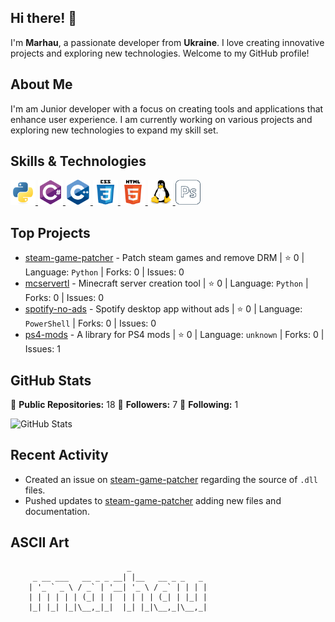## Hi there! 👋

I'm **Marhau**, a passionate developer from **Ukraine**. I love creating innovative projects and exploring new technologies. Welcome to my GitHub profile!

## About Me

I'm am Junior developer with a focus on creating tools and applications that enhance user experience. I am currently working on various projects and exploring new technologies to expand my skill set.

## Skills & Technologies

<p align="left"> <a href="https://www.python.org" target="_blank" rel="noreferrer"> <img src="https://raw.githubusercontent.com/devicons/devicon/master/icons/python/python-original.svg" alt="python" width="40" height="40"/> <a href="https://www.w3schools.com/cs/" target="_blank" rel="noreferrer"> <img src="https://raw.githubusercontent.com/devicons/devicon/master/icons/csharp/csharp-original.svg" alt="csharp" width="40" height="40"/> </a>  </a> <a href="https://www.w3schools.com/cpp/" target="_blank" rel="noreferrer"> <img src="https://raw.githubusercontent.com/devicons/devicon/master/icons/cplusplus/cplusplus-original.svg" alt="cplusplus" width="40" height="40"/> </a> <a href="https://www.w3schools.com/css/" target="_blank" rel="noreferrer"> <img src="https://raw.githubusercontent.com/devicons/devicon/master/icons/css3/css3-original-wordmark.svg" alt="css3" width="40" height="40"/> </a> <a href="https://www.w3.org/html/" target="_blank" rel="noreferrer"> <img src="https://raw.githubusercontent.com/devicons/devicon/master/icons/html5/html5-original-wordmark.svg" alt="html5" width="40" height="40"/> </a> <a href="https://www.linux.org/" target="_blank" rel="noreferrer"> <img src="https://raw.githubusercontent.com/devicons/devicon/master/icons/linux/linux-original.svg" alt="linux" width="40" height="40"/> </a> <a href="https://www.photoshop.com/en" target="_blank" rel="noreferrer"> <img src="https://raw.githubusercontent.com/devicons/devicon/master/icons/photoshop/photoshop-line.svg" alt="photoshop" width="40" height="40"/> </a> </p>

## Top Projects

- [steam-game-patcher](https://github.com/marhau-dev/steam-game-patcher) - Patch steam games and remove DRM | ⭐ 0 | Language: `Python` | Forks: 0 | Issues: 0
- [mcservertl](https://github.com/marhau-dev/mcservertl) - Minecraft server creation tool | ⭐ 0 | Language: `Python` | Forks: 0 | Issues: 0
- [spotify-no-ads](https://github.com/marhau-dev/spotify-no-ads) - Spotify desktop app without ads | ⭐ 0 | Language: `PowerShell` | Forks: 0 | Issues: 0
- [ps4-mods](https://github.com/marhau-dev/ps4-mods) - A library for PS4 mods | ⭐ 0 | Language: `unknown` | Forks: 0 | Issues: 1

## GitHub Stats

🌟 **Public Repositories:** 18
👥 **Followers:** 7
👣 **Following:** 1

![GitHub Stats](https://github-readme-stats.vercel.app/api?username=marhau-dev&show_icons=true&theme=radical)

## Recent Activity

- Created an issue on [steam-game-patcher](https://github.com/marhau-dev/steam-game-patcher/issues/1) regarding the source of `.dll` files.
- Pushed updates to [steam-game-patcher](https://github.com/marhau-dev/steam-game-patcher) adding new files and documentation.

## ASCII Art

```
                          _                                    
     _ __ ___   __ _ _ __| |__   __ _ _   _ 
    | '_ ` _ \ / _` | '__| '_ \ / _` | | | |
    | | | | | | (_| | |  | | | | (_| | |_| |
    |_| |_| |_|\__,_|_|  |_| |_|\__,_|\__,_|    
                                                                
```
